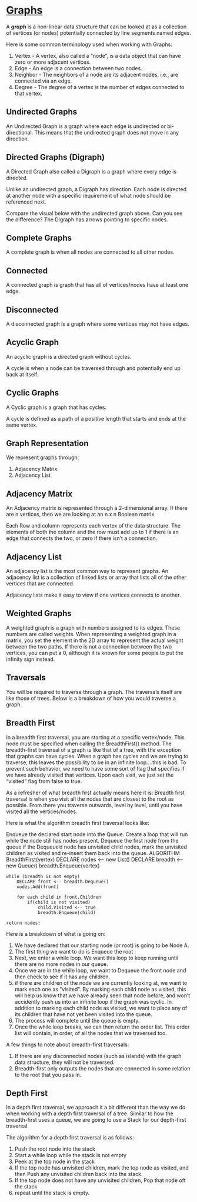 # [Graphs](https://codefellows.github.io/common_curriculum/data_structures_and_algorithms/Code_401/class-35/resources/graphs.html) 
A ***graph*** is a non-linear data structure that can be looked at as a collection of vertices (or nodes) potentially connected by line segments named edges.

Here is some common terminology used when working with Graphs:

1. Vertex - A vertex, also called a “node”, is a data object that can have zero or more adjacent vertices.
2. Edge - An edge is a connection between two nodes.
3. Neighbor - The neighbors of a node are its adjacent nodes, i.e., are connected via an edge.
4. Degree - The degree of a vertex is the number of edges connected to that vertex.

## Undirected Graphs
An Undirected Graph is a graph where each edge is undirected or bi-directional. This means that the undirected graph does not move in any direction.

## Directed Graphs (Digraph)
A Directed Graph also called a Digraph is a graph where every edge is directed.

Unlike an undirected graph, a Digraph has direction. Each node is directed at another node with a specific requirement of what node should be referenced next.

Compare the visual below with the undirected graph above. Can you see the difference? The Digraph has arrows pointing to specific nodes.

## Complete Graphs
A complete graph is when all nodes are connected to all other nodes.

## Connected
A connected graph is graph that has all of vertices/nodes have at least one edge.

## Disconnected
A disconnected graph is a graph where some vertices may not have edges.

## Acyclic Graph
An acyclic graph is a directed graph without cycles.

A cycle is when a node can be traversed through and potentially end up back at itself.

## Cyclic Graphs
A Cyclic graph is a graph that has cycles.

A cycle is defined as a path of a positive length that starts and ends at the same vertex.

## Graph Representation
We represent graphs through:

1. Adjacency Matrix
2. Adjacency List

## Adjacency Matrix
An Adjacency matrix is represented through a 2-dimensional array. If there are n vertices, then we are looking at an n x n Boolean matrix

Each Row and column represents each vertex of the data structure. The elements of both the column and the row must add up to 1 if there is an edge that connects the two, or zero if there isn’t a connection.

## Adjacency List
An adjacency list is the most common way to represent graphs. An adjacency list is a collection of linked lists or array that lists all of the other vertices that are connected.

Adjacency lists make it easy to view if one vertices connects to another.

## Weighted Graphs
A weighted graph is a graph with numbers assigned to its edges. These numbers are called weights.
When representing a weighted graph in a matrix, you set the element in the 2D array to represent the actual weight between the two paths. If there is not a connection between the two vertices, you can put a 0, although it is known for some people to put the infinity sign instead.

## Traversals
You will be required to traverse through a graph. The traversals itself are like those of trees. Below is a breakdown of how you would traverse a graph.

## Breadth First
In a breadth first traversal, you are starting at a specific vertex/node. This node must be specified when calling the BreadthFirst() method. The breadth-first traversal of a graph is like that of a tree, with the exception that graphs can have cycles. When a graph has cycles and we are trying to traverse, this leaves the possibility to be in an infinite loop….this is bad. To prevent such behavior, we need to have some sort of flag that specifies if we have already visited that vertices. Upon each visit, we just set the “visited” flag from false to true.

As a refresher of what breadth first actually means here it is: Breadth first traversal is when you visit all the nodes that are closest to the root as possible. From there you traverse outwards, level by level, until you have visited all the vertices/nodes.

Here is what the algorithm breadth first traversal looks like:

Enqueue the declared start node into the Queue.
Create a loop that will run while the node still has nodes present.
Dequeue the first node from the queue
if the Dequeue‘d node has unvisited child nodes, mark the unvisited children as visited and re-insert them back into the queue.
ALGORITHM BreadthFirst(vertex)
    DECLARE nodes <-- new List()
    DECLARE breadth <-- new Queue()
    breadth.Enqueue(vertex)

    while (breadth is not empty)
        DECLARE front <-- breadth.Dequeue()
        nodes.Add(front)

        for each child in front.Children
            if(child is not visited)
                child.Visited <-- true
                breadth.Enqueue(child)   

    return nodes;

Here is a breakdown of what is going on:

1. We have declared that our starting node (or root) is going to be Node A.
2. The first thing we want to do is Enqueue the root
3. Next, we enter a while loop. We want this loop to keep running until there are no more nodes in our queue.
4. Once we are in the while loop, we want to Dequeue the front node and then check to see if it has any children.
5. if there are children of the node we are currently looking at, we want to mark each one as “visited”. By marking each child node as visited, this will help us know that we have already seen that node before, and won’t accidently push us into an infinite loop if the graph was cyclic. In addition to marking each child node as visited, we want to place any of its children that have not yet been visited into the queue.
6. The process will complete until the queue is empty.
7. Once the while loop breaks, we can then return the order list. This order list will contain, in order, of all the nodes that we traversed too.

A few things to note about breadth-first traversals:

1. If there are any disconnected nodes (such as islands) with the graph data structure, they will not be traversed.
2. Breadth-first only outputs the nodes that are connected in some relation to the root that you pass in.

## Depth First
In a depth first traversal, we approach it a bit different than the way we do when working with a depth first traversal of a tree. Similar to how the breadth-first uses a queue, we are going to use a Stack for our depth-first traversal.

The algorithm for a depth first traversal is as follows:

1. Push the root node into the stack
2. Start a while loop while the stack is not empty
3. Peek at the top node in the stack
4. If the top node has unvisited children, mark the top node as visited, and then Push any unvisited children back into the stack.
5. If the top node does not have any unvisited children, Pop that node off the stack
6. repeat until the stack is empty.